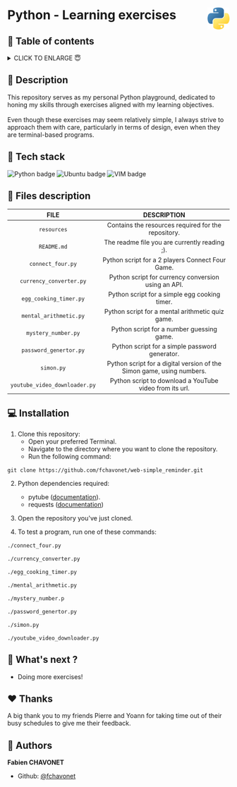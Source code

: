 # Python - Learning exercises <img height="50px" align="right" src="./resources/images/logo-python.png" alt="Python logo.">

## 🔖 Table of contents

<details>
        <summary>
		CLICK TO ENLARGE 😇
        </summary>
	    📝 <a href="#description">Description</a>
        <br>
        🔨 <a href="#tech-stack">Tech stack</a>
        <br>
        📂 <a href="#files-description">Files description</a>
        <br>
        💻 <a href="#installation">Installation</a>
        <br>
        🔧 <a href="#whats-next">What's next ?</a>
        <br>
        ♥️ <a href="#thanks">Thanks</a>
        <br>
        👷 <a href="#authors">Authors</a>
</details>

## 📝 <span id="description">Description</span>

This repository serves as my personal Python playground, dedicated to honing my skills through exercises aligned with my learning objectives.
<br><br>
Even though these exercises may seem relatively simple, I always strive to approach them with care, particularly in terms of design, even when they are terminal-based programs.

## 🔨 <span id="tech-stack">Tech stack</span>

<p align="left">
    <img src="https://img.shields.io/badge/PYTHON-3776ab?logo=python&logoColor=white&style=for-the-badge" alt="Python badge">
    <img src="https://img.shields.io/badge/UBUNTU-e95420?logo=ubuntu&logoColor=white&style=for-the-badge" alt="Ubuntu badge">
    <img src="https://img.shields.io/badge/VIM-019733?logo=vim&logoColor=white&style=for-the-badge" alt="VIM badge">
<p>

## 📂 <span id="files-description">Files description</span>

<div align="center">

| FILE                          | DESCRIPTION                                                           |
| :---------------------------: | :-------------------------------------------------------------------: |
| `resources`                   | Contains the resources required for the repository.                   |
| `README.md`                   | The readme file you are currently reading ;).                         |
| `connect_four.py`             | Python script for a 2 players Connect Four Game.                      |
| `currency_converter.py`       | Python script for currency conversion using an API.                   |
| `egg_cooking_timer.py`        | Python script for a simple egg cooking timer.                         |
| `mental_arithmetic.py`        | Python script for a mental arithmetic quiz game.                      |
| `mystery_number.py`           | Python script for a number guessing game.                             |
| `password_genertor.py`        | Python script for a simple password generator.                        |
| `simon.py`                    | Python script for a digital version of the Simon game, using numbers. |
| `youtube_video_downloader.py` | Python script to download a YouTube video from its url.               |

</div>

## 💻 <span id="installation">Installation</span>

1. Clone this repository:
    - Open your preferred Terminal.
    - Navigate to the directory where you want to clone the repository.
    - Run the following command:
```
git clone https://github.com/fchavonet/web-simple_reminder.git
```

2. Python dependencies required:
    - pytube (<a target="_blank" href="https://pytube.io/en/latest/user/install.html">documentation</a>).
    - requests (<a target="_blank" href="https://pypi.org/project/requests/">documentation</a>)

3. Open the repository you've just cloned.

4. To test a program, run one of these commands:

```
./connect_four.py
```

```
./currency_converter.py
```

```
./egg_cooking_timer.py
```
```
./mental_arithmetic.py
```

```
./mystery_number.p
```

```
./password_genertor.py
```

```
./simon.py
```

```
./youtube_video_downloader.py
```

## 🔧 <span id="whats-next">What's next ?</span>

- Doing more exercises!

## ♥️ <span id="thanks">Thanks</span>

A big thank you to my friends Pierre and Yoann for taking time out of their busy schedules to give me their feedback.

## 👷 <span id="authors">Authors</span>

**Fabien CHAVONET**
- Github: [@fchavonet](https://github.com/fchavonet)
